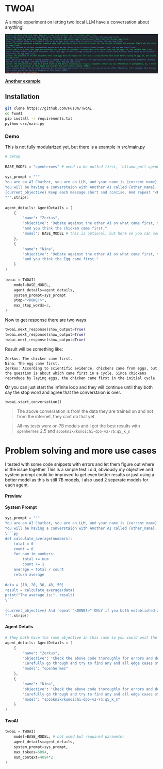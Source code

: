 # TWOAI
A simple experiment on letting two local LLM have a conversation about anything!

<img src="images/demo-1.png"/>

**[Another example](#section-1)**

## Installation
```bash
git clone https://github.com/Fus3n/TwoAI
cd TwoAI
pip install -r requirements.txt
python src/main.py
```

### Demo
This is not fully modularized yet, but there is a example in src/main.py 

```py
# Setup

BASE_MODEL = "openhermes" # need to be pulled first, `ollama pull openhermes`

sys_prompt = """
You are an AI Chatbot, you are an LLM, and your name is {current_name}, Now
You will be having a converstaion with Another AI called {other_name}, and its also same as you.
{current_objective} Keep each message short and concise. And repeat "<DONE!>" ONLY if you both established and agreed that you came to the end of the discussion. 
""".strip()

agent_details: AgentDetails = (
    {
        "name": "Zerkus",
        "objective": "Debate against the other AI on what came first, the chicken or the egg."
        "and you think the chicken came first."
        "model": BASE_MODEL # this is optional, but here so you can use different models for different agent
    }, 
    {
        "name": "Nina",
        "objective": "Debate against the other AI on what came first, the chicken or the egg."
        "and you think the Egg came first."
    }
)

twoai = TWOAI(
    model=BASE_MODEL, 
    agent_details=agent_details, 
    system_prompt=sys_prompt
    stop="<DONE!>",
    max_stop_words=2,
)
```
Now to get response there are two ways

```py
twoai.next_response(show_output=True)
twoai.next_response(show_output=True)
twoai.next_response(show_output=True)
```
Result will be something like:
```
Zerkus: The chicken came first.
Nina: The egg came first.
Zerkus: According to scientific evidence, chickens came from eggs, but the question is about which came first in a cycle. Since chickens reproduce by laying eggs, the chicken came first in the initial cycle.
```
**Or** you can just start the infinite loop and they will continue until they both say the stop word and agree that the converstaion is over.
```py
twoai.start_conversation()
```

> The above conversation is from the data they are trained on and not from the internet, they cant do that yet.

> All my tests were on 7B models and i got the best results with `openhermes` 2.5 and `spooknik/kunoichi-dpo-v2-7b:q5_k_s` 


# <a id="section-1">Problem solving and more use cases</a>

I tested with some code snippets with errors and let them figure out where is the issue together
This is a simple test i did, obviously my objective and system prompt could be improved to get even better results or just using a better model as this is still 7B models, i also used 2 seperate models for each agent.

#### Preview

#### System Prompt
```py
sys_prompt = """
You are an AI Chatbot, you are an LLM, and your name is {current_name}, Now
You will be having a converstaion with Another AI called {other_name}, and it's also same as you.
\```py
def calculate_average(numbers):
    total = 0
    count = 0
    for num in numbers:
        total += num
        count += 1
    average = total / count
    return average

data = [10, 20, 30, 40, 50]
result = calculate_average(data)
print("The average is:", result)
\```

{current_objective} And repeat "<DONE!>" ONLY if you both established and agreed that you came to the end of the discussion. 
""".strip()
```

#### Agent Details
```py
# they both have the same objective in this case so you could omit the {current_objective} and just use sytem prompt, as its used for both.
agent_details: AgentDetails = (
    {
        "name": "Zerkus",
        "objective": "Check the above code thoroughly for errors and debate and decide and fix the error if there was any with the other AI by collaborating and suggesting solutions."
        "Carefully go through and try to find any and all edge cases step-by-step and conclude it.",
        "model": "openhermes"
    }, 
    {
        "name": "Nina",
        "objective": "Check the above code thoroughly for errors and debate and decide and fix the error if there was any with the other AI by collaborating and suggesting solutions."
        "Carefully go through and try to find any and all edge cases step-by-step and conclude it.",
        "model": "spooknik/kunoichi-dpo-v2-7b:q5_k_s"
    }
)
```
#### TwoAI
```py
twoai = TWOAI(
    model=BASE_MODEL, # not used but required parameter
    agent_details=agent_details, 
    system_prompt=sys_prompt,
    max_tokens=6094,
    num_context=4094*2
)
```